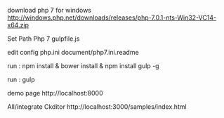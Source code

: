 download php 7 for windows
http://windows.php.net/downloads/releases/php-7.0.1-nts-Win32-VC14-x64.zip


Set Path Php 7 gulpfile.js


edit config  php.ini
	document/php7.ini.readme



run : npm install & bower install & npm install gulp -g 


run : gulp


demo page
http://localhost:8000 

All/integrate Ckditor
http://localhost:3000/samples/index.html